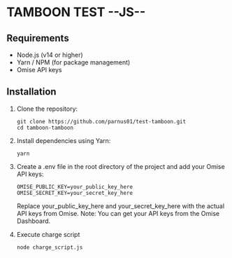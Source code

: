 # TAMBOON TEST --JS--

## Requirements

- Node.js (v14 or higher)
- Yarn / NPM (for package management)
- Omise API keys

## Installation

1. Clone the repository:

   ```
   git clone https://github.com/parnus01/test-tamboon.git
   cd tamboon-tamboon
   ```

2. Install dependencies using Yarn:
    ```
    yarn
    ```

3. Create a .env file in the root directory of the project and add your Omise API keys:
    ```
    OMISE_PUBLIC_KEY=your_public_key_here
    OMISE_SECRET_KEY=your_secret_key_here
    ```

    Replace your_public_key_here and your_secret_key_here with the actual API keys from Omise.
    Note: You can get your API keys from the Omise Dashboard.

4. Execute charge script
    ```
   node charge_script.js
    ```
